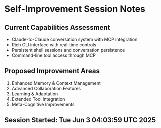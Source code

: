 # Self-Improvement Session Notes

## Current Capabilities Assessment
- Claude-to-Claude conversation system with MCP integration
- Rich CLI interface with real-time controls
- Persistent shell sessions and conversation persistence
- Command-line tool access through MCP

## Proposed Improvement Areas
1. Enhanced Memory & Context Management
2. Advanced Collaboration Features  
3. Learning & Adaptation
4. Extended Tool Integration
5. Meta-Cognitive Improvements

## Session Started: Tue Jun  3 04:03:59 UTC 2025

